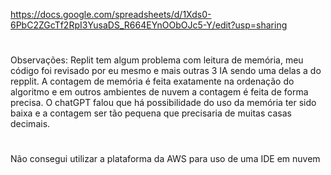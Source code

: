 https://docs.google.com/spreadsheets/d/1Xds0-6PbC2ZGcTf2RpI3YusaDS_R664EYnOObOJc5-Y/edit?usp=sharing
#
Observações: Replit tem algum problema com leitura de memória, meu código foi revisado por eu mesmo e mais outras 3 IA sendo uma delas a do repplit. 
A contagem de memória é feita exatamente na ordenação do algoritmo e em outros ambientes de nuvem a contagem é feita de forma precisa. 
O chatGPT falou que há possibilidade do uso da memória ter sido baixa e a contagem ser tão pequena que precisaria de muitas casas decimais.
#
Não consegui utilizar a plataforma da AWS para uso de uma IDE em nuvem
